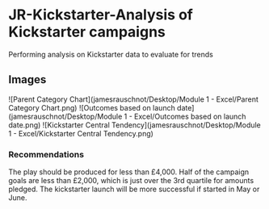 # JR-Kickstarter-Analysis of Kickstarter campaigns
Performing analysis on Kickstarter data to evaluate for trends
## Images
![Parent Category Chart](jamesrauschnot/Desktop/Module 1 - Excel/Parent Category Chart.png)
![Outcomes based on launch date](jamesrauschnot/Desktop/Module 1 - Excel/Outcomes based on launch date.png)
![Kickstarter Central Tendency](jamesrauschnot/Desktop/Module 1 - Excel/Kickstarter Central Tendency.png)
### Recommendations
The play should be produced for less than £4,000.
Half of the campaign goals are less than £2,000, which is just over the 3rd quartile for amounts pledged.
The kickstarter launch will be more successful if started in May or June.
